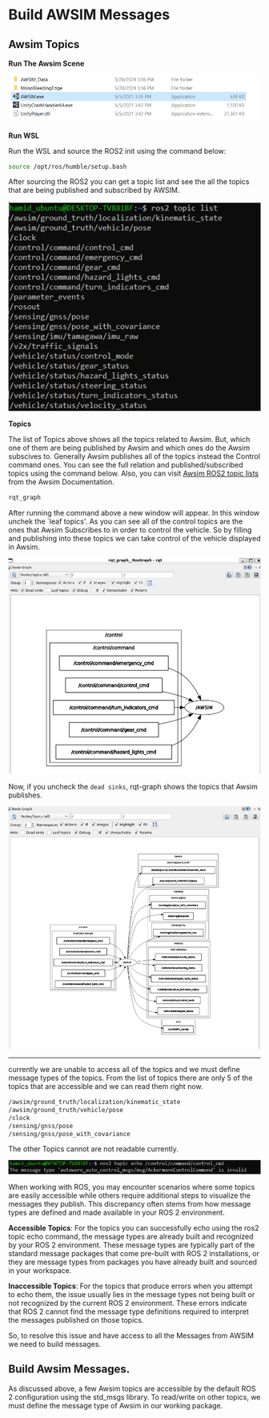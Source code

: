 # Build AWSIM Messages

## Awsim Topics

<b>Run The Awsim Scene</b>

![alt text](image.png)

<b>Run WSL</b>

Run the WSL and source the ROS2 init using the command below:

```bash
source /opt/ros/humble/setup.bash
```

After sourcing the ROS2 you can get a topic list and see the all the topics that are being published and subscribed by AWSIM. 

![alt text](image-1.png)

<b>Topics</b>

The list of Topics above shows all the topics related to Awsim. But, which one of them are being published by Awsim and which ones do the Awsim subscives to. Generally Awsim publishes all of the topics instead the Control command ones. You can see the full relation and published/subscribed topics using the command below. Also, you can visit [Awsim ROS2 topic lists](https://tier4.github.io/AWSIM/Components/ROS2/ROS2TopicList/) from the Awsim Documentation.

```bash
rqt_graph
```

After running the command above a new window will appear. In this window unchek the `leaf topics'. As you can see all of the control topics are the ones that Awsim Subscribes to in order to control the vehicle. So by filling and publishing into these topics we can take control of the vehicle displayed in Awsim.

![alt text](image-3.png)


Now, if you uncheck the `dead sinks`, rqt-graph shows the topics that Awsim publishes.

![alt text](image-4.png)

------------------------------------------------------------

currently we are unable to access all of the topics and we must define message types of the topics. From the list of topics there are only 5 of the topics that are accessible and we can read them right now.
```
/awsim/ground_truth/localization/kinematic_state
/awsim/ground_truth/vehicle/pose 
/clock
/sensing/gnss/pose
/sensing/gnss/pose_with_covariance
```
 The other Topics cannot are not readable currently.

 ![alt text](image-2.png)

When working with ROS, you may encounter scenarios where some topics are easily accessible while others require additional steps to visualize the messages they publish. This discrepancy often stems from how message types are defined and made available in your ROS 2 environment.

<b>Accessible Topics</b>: For the topics you can successfully echo using the ros2 topic echo command, the message types are already built and recognized by your ROS 2 environment. These message types are typically part of the standard message packages that come pre-built with ROS 2 installations, or they are message types from packages you have already built and sourced in your workspace.

<b>Inaccessible Topics</b>: For the topics that produce errors when you attempt to echo them, the issue usually lies in the message types not being built or not recognized by the current ROS 2 environment. These errors indicate that ROS 2 cannot find the message type definitions required to interpret the messages published on those topics.

So, to resolve this issue and have access to all the Messages from AWSIM we need to build messages. 

## Build Awsim Messages.

As discussed above, a few Awsim topics are accessible by the default ROS 2 configuration using the std_msgs library. To read/write on other topics, we must define the message type of Awsim in our working package.


